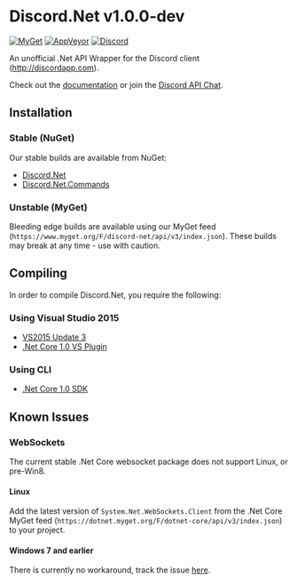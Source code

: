 # Discord.Net v1.0.0-dev
[![MyGet](https://img.shields.io/myget/discord-net/vpre/Discord.Net.svg?maxAge=2592000)](https://www.myget.org/feed/Packages/discord-net) [![AppVeyor](https://img.shields.io/appveyor/ci/foxbot/discord-net.svg?maxAge=2592000?style=plastic)](https://ci.appveyor.com/project/foxbot/discord-net/) [![Discord](https://discordapp.com/api/guilds/81384788765712384/widget.png)](https://discord.gg/0SBTUU1wZTYLhAAW)

An unofficial .Net API Wrapper for the Discord client (http://discordapp.com).

Check out the [documentation](http://rtd.discord.foxbot.me/en/docs-dev/index.html) or join the [Discord API Chat](https://discord.gg/0SBTUU1wZTVjAMPx).

## Installation 
### Stable (NuGet)
Our stable builds are available from NuGet:
- [Discord.Net](https://www.nuget.org/packages/Discord.Net/)
- [Discord.Net.Commands](https://www.nuget.org/packages/Discord.Net.Commands/)

### Unstable (MyGet)
Bleeding edge builds are available using our MyGet feed (`https://www.myget.org/F/discord-net/api/v3/index.json`). These builds may break at any time - use with caution.

## Compiling
In order to compile Discord.Net, you require the following:

### Using Visual Studio 2015
- [VS2015 Update 3](https://www.microsoft.com/net/core#windows)
- [.Net Core 1.0 VS Plugin](https://www.microsoft.com/net/core#windows)

### Using CLI
- [.Net Core 1.0 SDK](https://www.microsoft.com/net/core)

## Known Issues

### WebSockets
The current stable .Net Core websocket package does not support Linux, or pre-Win8.

#### Linux
Add the latest version of `System.Net.WebSockets.Client` from the .Net Core MyGet feed (`https://dotnet.myget.org/F/dotnet-core/api/v3/index.json`) to your project.

#### Windows 7 and earlier
There is currently no workaround, track the issue [here](https://github.com/dotnet/corefx/issues/9503).
